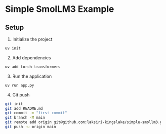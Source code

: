 # Simple SmolLM3 Example

## Setup

1. Initialize the project
```bash
uv init
```

2. Add dependencies
```bash
uv add torch transformers
```

3. Run the application
```bash
uv run app.py
```

4. Git push
```bash
git init
git add README.md
git commit -m "first commit"
git branch -M main
git remote add origin git@github.com:laksiri-kingslake/simple-smollm3.git
git push -u origin main
```
